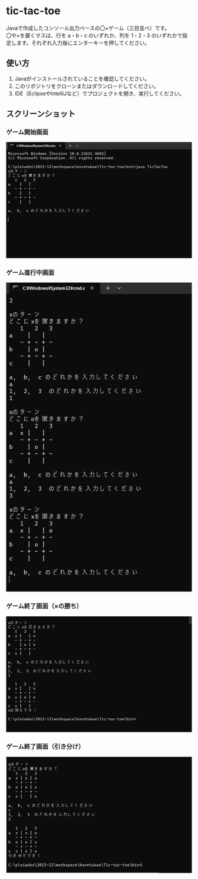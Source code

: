 # tic-tac-toe

Javaで作成したコンソール出力ベースの〇×ゲーム（三目並べ）です。  
〇や×を置くマスは、行を a・b・c のいずれか、列を 1・2・3 のいずれかで指定します。それぞれ入力後にエンターキーを押してください。

## 使い方

1. Javaがインストールされていることを確認してください。  
2. このリポジトリをクローンまたはダウンロードしてください。  
3. IDE（EclipseやIntelliJなど）でプロジェクトを開き、実行してください。

## スクリーンショット

### ゲーム開始画面  
![ゲーム開始画面](./開始画面.png)

### ゲーム進行中画面  
![ゲーム進行中画面](./途中画面.png)

### ゲーム終了画面（×の勝ち）  
![ゲーム終了画面1](./終了画面1.png)

### ゲーム終了画面（引き分け）  
![ゲーム終了画面2](./終了画面2.png)
